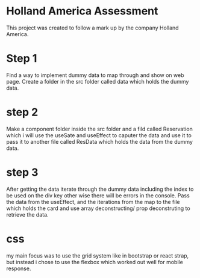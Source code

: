 # Holland America Assessment

This project was created to follow a mark up by the company Holland America.

 # Step 1
 Find a way to implement dummy data to map through and show on web page. Create a folder in the src folder called data which holds the dummy data. 

 # step 2
Make a component folder inside the src folder and a fild called Reservation which i will use the useSate and useEffect to caputer the data and use it to pass it to another file called ResData which holds the data from the dummy data.

# step 3
After getting the data iterate through the dummy data including the index to be used on the div key other wise there will be errors in the console. Pass the data from the useEffect, and the iterations from the map to the file which holds the card and use array deconstructing/ prop deconstruting to retrieve the data.

# css
my main focus was to use the grid system like in bootstrap or react strap, but instead i chose to use the flexbox which worked out well for mobile response.